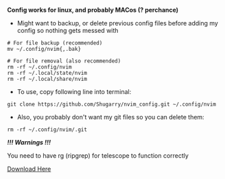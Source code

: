 **Config works for linux, and probably MACos (? perchance)**

- Might want to backup, or delete previous config files before adding my config so nothing gets messed with

```console
# For file backup (recommended)
mv ~/.config/nvim{,.bak}

# For file removal (also recommended)
rm -rf ~/.config/nvim
rm -rf ~/.local/state/nvim
rm -rf ~/.local/share/nvim
```

- To use, copy following line into terminal:

```console
git clone https://github.com/Shugarry/nvim_config.git ~/.config/nvim
```

- Also, you probably don't want my git files so you can delete them:

```console
rm -rf ~/.config/nvim/.git
```

***!!! Warnings !!!***

You need to have rg (ripgrep) for telescope to function correctly

[Download Here](https://github.com/BurntSushi/ripgrep)
